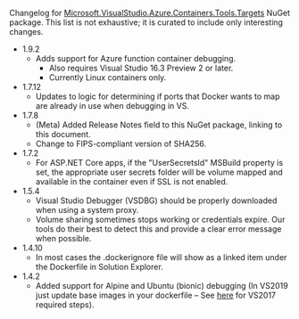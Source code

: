 Changelog for [Microsoft.VisualStudio.Azure.Containers.Tools.Targets](https://www.nuget.org/packages/Microsoft.VisualStudio.Azure.Containers.Tools.Targets/) NuGet package. This list is not exhaustive; it is curated to include only interesting changes.

- 1.9.2
  - Adds support for Azure function container debugging.
    - Also requires Visual Studio 16.3 Preview 2 or later.
    - Currently Linux containers only.
- 1.7.12
  - Updates to logic for determining if ports that Docker wants to map are already in use when debugging in VS.
- 1.7.8
  - (Meta) Added Release Notes field to this NuGet package, linking to this document.
  - Change to FIPS-compliant version of SHA256.
- 1.7.2
  - For ASP.NET Core apps, if the "UserSecretsId" MSBuild property is set, the appropriate user secrets folder will be volume mapped and available in the container even if SSL is not enabled.
- 1.5.4
  - Visual Studio Debugger (VSDBG) should be properly downloaded when using a system proxy.
  - Volume sharing sometimes stops working or credentials expire. Our tools do their best to detect this and provide a clear error message when possible.
- 1.4.10
  - In most cases the .dockerignore file will show as a linked item under the Dockerfile in Solution Explorer.
- 1.4.2
  - Added support for Alpine and Ubuntu (bionic) debugging (In VS2019 just update base images in your dockerfile – See [here](https://github.com/Microsoft/DockerTools/issues/179#issuecomment-482178661) for VS2017 required steps).
